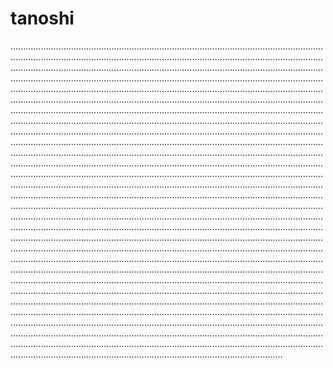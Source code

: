 # tanoshi
........................................................................................................................................................................................................................................................................................................................................................................................................................................................................................................................................................................................................................................................................................................................................................................................................................................................................................................................................................................................................................................................................................................................................................................................................................................................................................................................................................................................................................................................................................................................................................................................................................................................................................................................................................................................................................................................................................................................................................................................................................................................................................................................................................................................................................................................................................................................................................................................................................................................................................................................................................................................................................................................................................................................................................................................................................................................................................................................................................................................................................................................................................................................................................................................................................................................................................................................................................................................................................................................................................................................................................................................................................................................................................................................................................................................................................................................